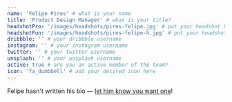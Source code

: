 ```yaml
---
name: 'Felipe Pires' # what is your name
title: 'Product Design Manager' # what is your title?
headshotPro: '/images/headshots/pires-felipe.jpg' # put your headshot here
headshotFun: '/images/headshots/pires-felipe-h.jpg' # put your headshot here
dribbble: '' # your dribbble username
instagram: '' # your instagram username
twitter: '' # your twitter username
unsplash: '' # your unsplash username
active: true # are you an active member of the team?
icon: 'fa_dumbbell' # add your desired icon here
---
```


Felipe hasn't written his bio — [let him know you want one](mailto:felipe.pires@liferay.com)!
